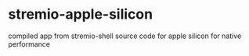 # stremio-apple-silicon
compiled app from stremio-shell source code for apple silicon for native performance
